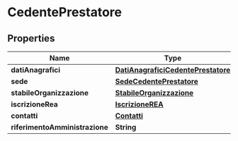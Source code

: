 

# CedentePrestatore


## Properties

| Name | Type | Description | Notes |
|------------ | ------------- | ------------- | -------------|
|**datiAnagrafici** | [**DatiAnagraficiCedentePrestatore**](DatiAnagraficiCedentePrestatore.md) |  |  [optional] |
|**sede** | [**SedeCedentePrestatore**](SedeCedentePrestatore.md) |  |  [optional] |
|**stabileOrganizzazione** | [**StabileOrganizzazione**](StabileOrganizzazione.md) |  |  [optional] |
|**iscrizioneRea** | [**IscrizioneREA**](IscrizioneREA.md) |  |  [optional] |
|**contatti** | [**Contatti**](Contatti.md) |  |  [optional] |
|**riferimentoAmministrazione** | **String** |  |  [optional] |



